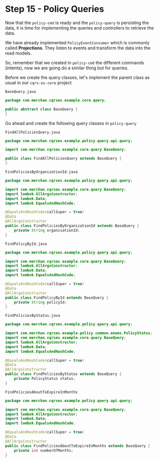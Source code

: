 # Step 15 - Policy Queries
Now that the `policy-cmd` is ready and the `policy-query` is persisting the data, it is time for implementing the queries and controllers to retrieve the data.

We have already implemented `PolicyEventConsumer` which is commonly called **Projections**. They listen to events and transform the data into the read models.

So, remember that we created in `policy-cmd` the different commands (intents), now we are going do a similar thing but for queries.

Before we create the query classes, let's implement the parent class as usual in our `cqrs-es-core` project

```BaseQuery.java```
```java
package com.merchan.cqrses.example.core.query;

public abstract class BaseQuery {
}

```

Go ahead and create the following query classes in `policy-query`

`FindAllPoliciesQuery.java`

```java
package com.merchan.cqrses.example.policy.query.api.query;

import com.merchan.cqrses.example.core.query.BaseQuery;

public class FindAllPoliciesQuery extends BaseQuery {
}

```

`FindPoliciesByOrganizationId.java`

```java
package com.merchan.cqrses.example.policy.query.api.query;

import com.merchan.cqrses.example.core.query.BaseQuery;
import lombok.AllArgsConstructor;
import lombok.Data;
import lombok.EqualsAndHashCode;

@EqualsAndHashCode(callSuper = true)
@Data
@AllArgsConstructor
public class FindPoliciesByOrganizationId extends BaseQuery {
    private String organisationId;
}

```

`FindPolicyById.java`

```java
package com.merchan.cqrses.example.policy.query.api.query;

import com.merchan.cqrses.example.core.query.BaseQuery;
import lombok.AllArgsConstructor;
import lombok.Data;
import lombok.EqualsAndHashCode;

@EqualsAndHashCode(callSuper = true)
@Data
@AllArgsConstructor
public class FindPolicyById extends BaseQuery {
    private String policyId;
}

```

`FindPoliciesByStatus.java`

```java
package com.merchan.cqrses.example.policy.query.api.query;

import com.merchan.cqrses.example.policy.common.enums.PolicyStatus;
import com.merchan.cqrses.example.core.query.BaseQuery;
import lombok.AllArgsConstructor;
import lombok.Data;
import lombok.EqualsAndHashCode;

@EqualsAndHashCode(callSuper = true)
@Data
@AllArgsConstructor
public class FindPoliciesByStatus extends BaseQuery {
    private PolicyStatus status;
}

```

`FindPoliciesAboutToExpireInMonths`

```java
package com.merchan.cqrses.example.policy.query.api.query;

import com.merchan.cqrses.example.core.query.BaseQuery;
import lombok.AllArgsConstructor;
import lombok.Data;
import lombok.EqualsAndHashCode;

@EqualsAndHashCode(callSuper = true)
@Data
@AllArgsConstructor
public class FindPoliciesAboutToExpireInMonths extends BaseQuery {
    private int numberOfMonths;
}

```